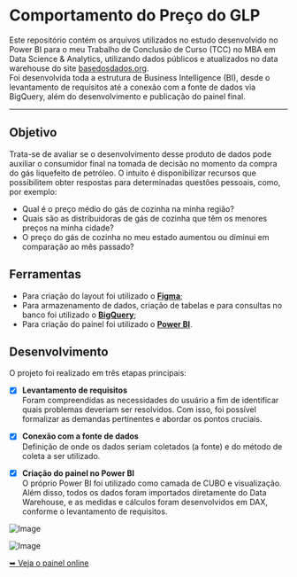 # Comportamento do Preço do GLP
Este repositório contém os arquivos utilizados no estudo desenvolvido no Power BI para o meu Trabalho de Conclusão de Curso (TCC) no MBA em Data Science & Analytics, utilizando dados públicos e atualizados no data warehouse do site [basedosdados.org](https://basedosdados.org/dataset/6ea3e28a-42be-401a-a066-ad87ca931e69?table=3a7cb29a-0bdf-4f44-bab1-d27872e565ff).
<br>
Foi desenvolvida toda a estrutura de Business Intelligence (BI), desde o levantamento de requisitos até a conexão com a fonte de dados via BigQuery, além do desenvolvimento e publicação do painel final.

---

## Objetivo

Trata-se de avaliar se o desenvolvimento desse produto de dados pode auxiliar o consumidor final na tomada de decisão no momento da compra do gás liquefeito de petróleo. O intuito é disponibilizar recursos que possibilitem obter respostas para determinadas questões pessoais, como, por exemplo:
- Qual é o preço médio do gás de cozinha na minha região?
- Quais são as distribuidoras de gás de cozinha que têm os menores preços na minha cidade?
- O preço do gás de cozinha no meu estado aumentou ou diminui em comparação ao mês passado?

## Ferramentas
- Para criação do layout foi utilizado o **[Figma](https://www.figma.com/pt-br/downloads/)**;
- Para armazenamento de dados, criação de tabelas e para consultas no banco foi utilizado o **[BigQuery](https://cloud.google.com/bigquery/?hl=pt-BR)**;
- Para criação do painel foi utilizado o **[Power BI](https://powerbi.microsoft.com/pt-br/)**.

## Desenvolvimento
O projeto foi realizado em três etapas principais:
- [x] **Levantamento de requisitos**<br>
Foram compreendidas as necessidades do usuário a fim de identificar quais problemas deveriam ser resolvidos. Com isso, foi possível formalizar as demandas pertinentes e abordar os pontos cruciais.

- [x]  **Conexão com a fonte de dados**<br>
Definição de onde os dados seriam coletados (a fonte) e do método de coleta a ser utilizado.

- [x]  **Criação do painel no Power BI**<br>
O próprio Power BI foi utilizado como camada de CUBO e visualização. Além disso, todos os dados foram importados diretamente do Data Warehouse, e as medidas e cálculos foram desenvolvidos em DAX, conforme o levantamento de requisitos. 

![Image](https://github.com/user-attachments/assets/3a808642-9776-421c-b08e-c83d1cb2312d)

![Image](https://github.com/user-attachments/assets/3a8390e9-eb07-4b1c-94bb-45d20a6d4517)

[➥ Veja o painel online](https://app.powerbi.com/view?r=eyJrIjoiOGI0Mjk2NTgtZDEyOS00ODE3LTliYWUtNzA4MzViNzI5YzBkIiwidCI6IjgyODY3NTQ1LTY3NzEtNGY0NC04N2I4LTUyODEyOTlkMTI0ZSJ9)
